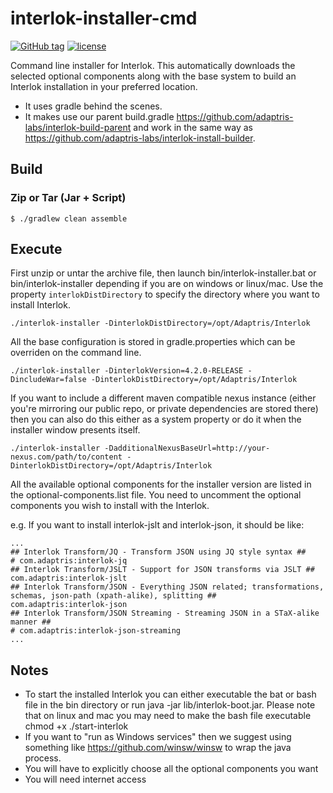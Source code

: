 # interlok-installer-cmd

[![GitHub tag](https://img.shields.io/github/tag/adaptris/interlok-installer-cmd.svg)](https://github.com/adaptris/interlok-installer-cmd/tags) [![license](https://img.shields.io/github/license/adaptris/interlok-installer-cmd.svg)](https://github.com/adaptris/interlok-installer-cmd/blob/develop/LICENSE)

Command line installer for Interlok. This automatically downloads the selected optional components along with the base system to build an Interlok installation in your preferred location.

* It uses gradle behind the scenes.
* It makes use our parent build.gradle https://github.com/adaptris-labs/interlok-build-parent and work in the same way as https://github.com/adaptris-labs/interlok-install-builder.

## Build

### Zip or Tar (Jar + Script)

```
$ ./gradlew clean assemble
```

## Execute

First unzip or untar the archive file, then launch bin/interlok-installer.bat or bin/interlok-installer depending if you are on windows or linux/mac.
Use the property `interlokDistDirectory` to specify the directory where you want to install Interlok.

```
./interlok-installer -DinterlokDistDirectory=/opt/Adaptris/Interlok
```

All the base configuration is stored in gradle.properties which can be overriden on the command line.

```
./interlok-installer -DinterlokVersion=4.2.0-RELEASE -DincludeWar=false -DinterlokDistDirectory=/opt/Adaptris/Interlok
```

If you want to include a different maven compatible nexus instance (either you're mirroring our public repo, or private dependencies are stored there) then you can also do this either as a system property or do it when the installer window presents itself.

```
./interlok-installer -DadditionalNexusBaseUrl=http://your-nexus.com/path/to/content -DinterlokDistDirectory=/opt/Adaptris/Interlok
```

All the available optional components for the installer version are listed in the optional-components.list file.
You need to uncomment the optional components you wish to install with the Interlok.

e.g. If you want to install interlok-jslt and interlok-json, it should be like:

```
...
## Interlok Transform/JQ - Transform JSON using JQ style syntax ##
# com.adaptris:interlok-jq
## Interlok Transform/JSLT - Support for JSON transforms via JSLT ##
com.adaptris:interlok-jslt
## Interlok Transform/JSON - Everything JSON related; transformations, schemas, json-path (xpath-alike), splitting ##
com.adaptris:interlok-json
## Interlok Transform/JSON Streaming - Streaming JSON in a STaX-alike manner ##
# com.adaptris:interlok-json-streaming
...
```

## Notes

* To start the installed Interlok you can either executable the bat or bash file in the bin directory or run java -jar lib/interlok-boot.jar. Please note that on linux and mac you may need to make the bash file executable chmod +x ./start-interlok
* If you want to "run as Windows services" then we suggest using something like https://github.com/winsw/winsw to wrap the java process.
* You will have to explicitly choose all the optional components you want
* You will need internet access
